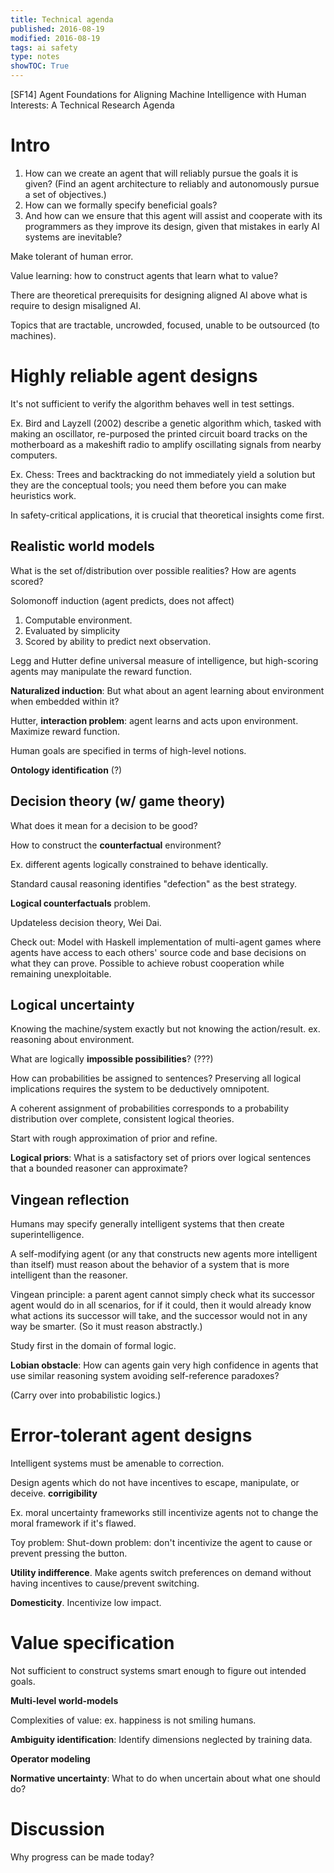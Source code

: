 ```yaml
---
title: Technical agenda
published: 2016-08-19
modified: 2016-08-19
tags: ai safety
type: notes
showTOC: True
---
```


[SF14] Agent Foundations for Aligning Machine Intelligence with Human Interests:
A Technical Research Agenda

# Intro

1. How can we create an agent that will reliably pursue the goals it is given? (Find an agent architecture to reliably and autonomously pursue a set of objectives.)
2. How can we formally specify beneficial goals?  
3. And how can we ensure that this agent will assist and cooperate with its programmers as they improve its design, given that mistakes in early AI systems are inevitable?

Make tolerant of human error.

Value learning: how to construct agents that learn what to value?

There are theoretical prerequisits for designing aligned AI above what is require to design misaligned AI.

Topics that are tractable, uncrowded, focused, unable to be outsourced (to machines).

# Highly reliable agent designs

It's not sufficient to verify the algorithm behaves well in test settings.

Ex. Bird and Layzell (2002) describe a genetic algorithm
which, tasked with making an oscillator, re-purposed
the printed circuit board tracks on the motherboard
as a makeshift radio to amplify oscillating signals from
nearby computers.

Ex. Chess: Trees and backtracking do not immediately yield a solution but they are the conceptual tools; you need them before you can make heuristics work.

In safety-critical applications, it is crucial that theoretical insights come first.

## Realistic world models

What is the set of/distribution over possible realities? How are agents scored?

Solomonoff induction (agent predicts, does not affect)

1. Computable environment.
2. Evaluated by simplicity
3. Scored by ability to predict next observation.

Legg and Hutter define universal measure of intelligence, but high-scoring agents may manipulate the reward function.

**Naturalized induction**: But what about an agent learning about environment when embedded within it?

Hutter, **interaction problem**: agent learns and acts upon environment. Maximize reward function.

Human goals are specified in terms of high-level notions.

**Ontology identification** (?)

## Decision theory (w/ game theory)

What does it mean for a decision to be good?

How to construct the **counterfactual** environment?

Ex. different agents logically constrained to behave identically.

Standard causal reasoning identifies "defection" as the best strategy.

**Logical counterfactuals** problem.

Updateless decision theory, Wei Dai.

Check out: Model with Haskell implementation of multi-agent games where agents have access to each others' source code and base decisions on what they can prove. Possible to achieve robust cooperation while remaining unexploitable.

## Logical uncertainty

Knowing the machine/system exactly but not knowing the action/result. ex. reasoning about environment.

What are logically **impossible possibilities**? (???)

How can probabilities be assigned to sentences? Preserving all logical implications requires the system to be deductively omnipotent.

A coherent assignment of probabilities corresponds to a probability distribution over complete, consistent logical theories.

Start with rough approximation of prior and refine.

**Logical priors**: What is a satisfactory set of priors over logical sentences that a bounded reasoner can approximate?

## Vingean reflection

Humans may specify generally intelligent systems that then create superintelligence.

A self-modifying agent (or any that constructs new
agents more intelligent than itself) must reason about
the behavior of a system that is more intelligent than
the reasoner.

Vingean principle: a parent agent cannot simply check
what its successor agent would do in all scenarios, for
if it could, then it would already know what actions its
successor will take, and the successor would not in any
way be smarter. (So it must reason abstractly.)

Study first in the domain of formal logic.

**Lobian obstacle**: How can agents gain very high confidence in agents that use similar reasoning system avoiding self-reference paradoxes?

(Carry over into probabilistic logics.)

# Error-tolerant agent designs

Intelligent systems must be amenable to correction.

Design agents which do not have incentives to escape, manipulate, or deceive. **corrigibility**

Ex. moral uncertainty frameworks still incentivize agents not to change the moral framework if it's flawed.

Toy problem: Shut-down problem: don't incentivize the agent to cause or prevent pressing the button.

**Utility indifference**. Make agents switch preferences on demand without having incentives to cause/prevent switching.

**Domesticity**. Incentivize low impact.

# Value specification

Not sufficient to construct systems smart enough to figure out intended goals.

**Multi-level world-models**

Complexities of value: ex. happiness is not smiling humans.

**Ambiguity identification**: Identify dimensions neglected by training data.

**Operator modeling**

**Normative uncertainty**: What to do when uncertain about what one should do?

# Discussion

Why progress can be made today?
